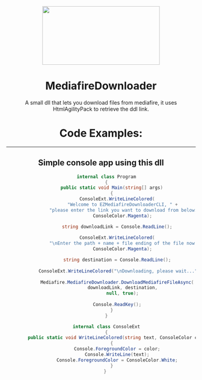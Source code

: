 <div align="center">

<img src="https://i.imgur.com/S806vLi.png" width="312" height="156" />

# MediafireDownloader
A small dll that lets you download files from mediafire, it uses HtmlAgilityPack to retrieve the ddl link.

# Code Examples:
___
## Simple console app using this dll
```c#
    internal class Program
    {
        public static void Main(string[] args)
        {
            ConsoleExt.WriteLineColored(
                "Welcome to EZMediafireDownloaderCLI, " +
                "please enter the link you want to download from below: ",
                ConsoleColor.Magenta);

            string downloadLink = Console.ReadLine();
            
            ConsoleExt.WriteLineColored(
                "\nEnter the path + name + file ending of the file now please (example C:\\Folder\\File.zip): ", 
                ConsoleColor.Magenta);

            string destination = Console.ReadLine();
            
            ConsoleExt.WriteLineColored("\nDownloading, please wait...", ConsoleColor.Magenta);
            
            Mediafire.MediafireDownloader.DownloadMediafireFileAsync(
                downloadLink, destination,
                null, true);
            
            Console.ReadKey();
        }
    }

    internal class ConsoleExt
    {
        public static void WriteLineColored(string text, ConsoleColor color)
        {
            Console.ForegroundColor = color;
            Console.WriteLine(text);
            Console.ForegroundColor = ConsoleColor.White;
        }
    } 

```
